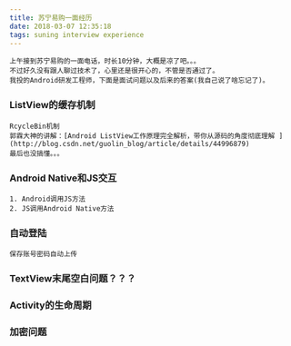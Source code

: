 ```yaml
---
title: 苏宁易购一面经历
date: 2018-03-07 12:35:18
tags: suning interview experience
---
```

	上午接到苏宁易购的一面电话，时长10分钟，大概是凉了吧。。。
	不过好久没有跟人聊过技术了，心里还是很开心的，不管是否通过了。
	我投的Android研发工程师，下面是面试问题以及后来的答案(我自己说了啥忘记了)。

### ListView的缓存机制
	RcycleBin机制
	郭霖大神的讲解：[Android ListView工作原理完全解析，带你从源码的角度彻底理解 ](http://blog.csdn.net/guolin_blog/article/details/44996879)
	最后也没搞懂。。。
	
### Android Native和JS交互
	1. Android调用JS方法
	2. JS调用Android Native方法
	
	
### 自动登陆
	保存账号密码自动上传
### TextView末尾空白问题？？？

### Activity的生命周期

### 加密问题

